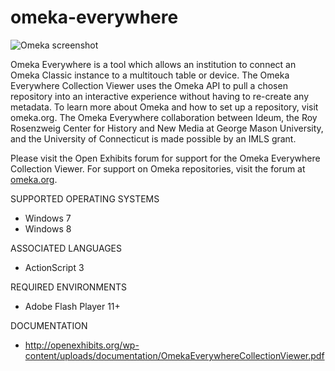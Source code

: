 # omeka-everywhere

![Omeka screenshot](http://openexhibits.org/wp-content/uploads/2016/03/viewer-new.png)

Omeka Everywhere is a tool which allows an institution to connect an Omeka Classic instance to a multitouch table or device. The Omeka Everywhere Collection Viewer uses the Omeka API to pull a chosen repository into an interactive experience without having to re-create any metadata. To learn more about Omeka and how to set up a repository, visit omeka.org. The Omeka Everywhere collaboration between Ideum, the Roy Rosenzweig Center for History and New Media at George Mason University, and the University of Connecticut is made possible by an IMLS grant.

Please visit the Open Exhibits forum for support for the Omeka Everywhere Collection Viewer. For support on Omeka repositories, visit the forum at [omeka.org](http://omeka.org/forums/).

SUPPORTED OPERATING SYSTEMS
- Windows 7
- Windows 8

ASSOCIATED LANGUAGES
- ActionScript 3

REQUIRED ENVIRONMENTS
- Adobe Flash Player 11+

DOCUMENTATION
- http://openexhibits.org/wp-content/uploads/documentation/OmekaEverywhereCollectionViewer.pdf
